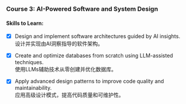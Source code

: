 ### Course 3: AI-Powered Software and System Design
#### Skills to Learn:

- [x] Design and implement software architectures guided by AI insights.    
设计并实现由AI洞察指导的软件架构。

- [x] Create and optimize databases from scratch using LLM-assisted techniques.    
使用LLMs辅助技术从零创建并优化数据库。

- [x] Apply advanced design patterns to improve code quality and maintainability.    
应用高级设计模式，提高代码质量和可维护性。
